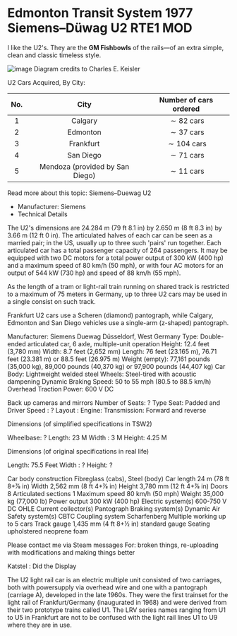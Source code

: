 # Edmonton Transit System 1977 Siemens–Düwag U2 RTE1 MOD

I like the U2's. They are the **GM Fishbowls** of the rails—of an extra simple, clean and classic timeless style.

![image]( ??? )
Diagram credits to Charles E. Keisler

U2 Cars Acquired, By City:

| No. |               City              | Number of cars ordered |
|:---:|:-------------------------------:|:----------------------:|
|  1  |             Calgary             |     $\sim 82$ cars     |
|  2  |             Edmonton            |     $\sim 37$ cars     |
|  3  |            Frankfurt            |     $\sim 104$ cars    |
|  4  |            San Diego            |     $\sim 71$ cars     |
|  5  | Mendoza (provided by San Diego) |     $\sim 11$ cars     |

Read more about this topic:  Siemens–Duewag U2

- Manufacturer: Siemens
- Technical Details

The U2's dimensions are $24.284 \text{ m}$ (79 ft 8.1 in) by 2.650 m (8 ft 8.3 in) by 3.66 m (12 ft 0 in). The articulated halves of each car can be seen as a married pair; in the US, usually up to three such 'pairs' run together. Each articulated car has a total passenger capacity of 264 passengers. It may be equipped with two DC motors for a total power output of 300 kW (400 hp) and a maximum speed of 80 km/h (50 mph), or with four AC motors for an output of 544 kW (730 hp) and speed of 88 km/h (55 mph).

As the length of a tram or light-rail train running on shared track is restricted to a maximum of 75 meters in Germany, up to three U2 cars may be used in a single consist on such track.

Frankfurt U2 cars use a Scheren (diamond) pantograph, while Calgary, Edmonton and San Diego vehicles use a single-arm (z-shaped) pantograph.

Manufacturer: Siemens Duewag Düsseldorf, West Germany
Type: Double-ended articulated car, 6 axle, multiple-unit operation
Height: 12.4 feet (3,780 mm)
Width: 8.7 feet (2,652 mm)
Length: 76 feet (23.165 m), 76.71 feet (23.381 m) or 88.5 feet (26.975 m)
Weight (empty): 77,161 pounds (35,000 kg), 89,000 pounds (40,370 kg) or 97,900 pounds (44,407 kg)
Car Body: Lightweight welded steel
Wheels: Steel-tired with acoustic dampening
Dynamic Braking
Speed: 50 to 55 mph (80.5 to 88.5 km/h)
Overhead Traction Power: 600 V DC


Back up cameras and mirrors
Number of Seats: ?
Type Seat: Padded and Driver
Speed : ?
Layout :
Engine:
Transmission: Forward and reverse

Dimensions (of simplified specifications in TSW2)

Wheelbase: ?
Length: 23 M
Width : 3 M
Height: 4.25 M

Dimensions (of original specifications in real life)

Length: 75.5 Feet
Width : ?
Height: ?

Car body construction	Fibreglass (cabs), Steel (body)
Car length	24 m (78 ft 8+7⁄8 in)
Width	2,562 mm (8 ft 4+7⁄8 in)
Height	3,780 mm (12 ft 4+7⁄8 in)
Doors	8
Articulated sections	1
Maximum speed	80 km/h (50 mph)
Weight	35,000 kg (77,000 lb)
Power output	300 kW (400 hp)
Electric system(s)	600-750 V DC OHLE
Current collector(s)	Pantograph
Braking system(s)	Dynamic Air
Safety system(s)	CBTC
Coupling system	Scharfenberg
Multiple working	up to 5 cars
Track gauge	1,435 mm (4 ft 8+1⁄2 in) standard gauge
Seating	upholstered neoprene foam

Please contact me via Steam messages
For: broken things, re-uploading with modifications and making things better

Katstel :
Did the Display

The U2 light rail car is an electric multiple unit consisted of two carriages, both with powersupply via overhead wire and one with a pantograph (carriage A), developed in the late 1960s. They were the first trainset for the light rail of Frankfurt/Germany (inaugurated in 1968) and were derived from their two prototype trains called U1. The LRV series names ranging from U1 to U5 in Frankfurt are not to be confused with the light rail lines U1 to U9 where they are in use.
